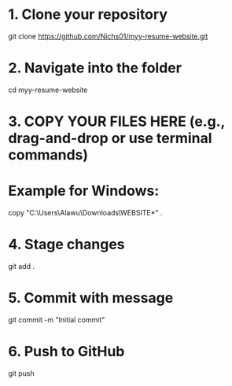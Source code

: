 # 1. Clone your repository
git clone https://github.com/Nichs01/myy-resume-website.git

# 2. Navigate into the folder
cd myy-resume-website

# 3. COPY YOUR FILES HERE (e.g., drag-and-drop or use terminal commands)
# Example for Windows:
copy "C:\Users\Alawu\Downloads\WEBSITE\*" .

# 4. Stage changes
git add .

# 5. Commit with message
git commit -m "Initial commit"

# 6. Push to GitHub
git push
